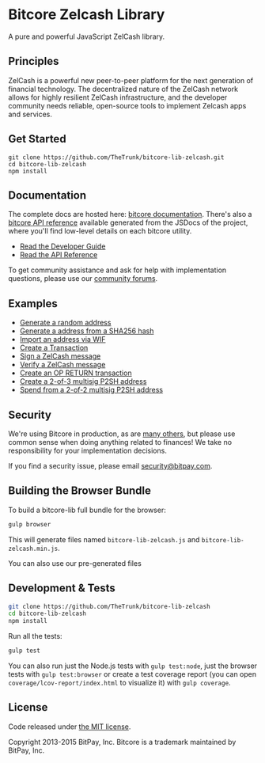 Bitcore Zelcash Library
=======

A pure and powerful JavaScript ZelCash library.

## Principles

ZelCash is a powerful new peer-to-peer platform for the next generation of financial technology. The decentralized nature of the ZelCash network allows for highly resilient ZelCash infrastructure, and the developer community needs reliable, open-source tools to implement Zelcash apps and services.

## Get Started

```
git clone https://github.com/TheTrunk/bitcore-lib-zelcash.git
cd bitcore-lib-zelcash
npm install
```


## Documentation

The complete docs are hosted here: [bitcore documentation](http://bitcore.io/guide/). There's also a [bitcore API reference](http://bitcore.io/api/) available generated from the JSDocs of the project, where you'll find low-level details on each bitcore utility.

- [Read the Developer Guide](http://bitcore.io/guide/)
- [Read the API Reference](http://bitcore.io/api/)

To get community assistance and ask for help with implementation questions, please use our [community forums](https://forum.bitcore.io/).

## Examples

* [Generate a random address](https://github.com/TheTrunk/bitcore-lib-zelcash/blob/master/docs/examples.md#generate-a-random-address)
* [Generate a address from a SHA256 hash](https://github.com/TheTrunk/bitcore-lib-zelcash/blob/master/docs/examples.md#generate-a-address-from-a-sha256-hash)
* [Import an address via WIF](https://github.com/TheTrunk/bitcore-lib-zelcash/blob/master/docs/examples.md#import-an-address-via-wif)
* [Create a Transaction](https://github.com/TheTrunk/bitcore-lib-zelcash/blob/master/docs/examples.md#create-a-transaction)
* [Sign a ZelCash message](https://github.com/TheTrunk/bitcore-lib-zelcash/blob/master/docs/examples.md#sign-a-bitcoin-message)
* [Verify a ZelCash message](https://github.com/TheTrunk/bitcore-lib-zelcash/blob/master/docs/examples.md#verify-a-bitcoin-message)
* [Create an OP RETURN transaction](https://github.com/TheTrunk/bitcore-lib-zelcash/blob/master/docs/examples.md#create-an-op-return-transaction)
* [Create a 2-of-3 multisig P2SH address](https://github.com/TheTrunk/bitcore-lib-zelcash/blob/master/docs/examples.md#create-a-2-of-3-multisig-p2sh-address)
* [Spend from a 2-of-2 multisig P2SH address](https://github.com/TheTrunk/bitcore-lib-zelcash/blob/master/docs/examples.md#spend-from-a-2-of-2-multisig-p2sh-address)


## Security

We're using Bitcore in production, as are [many others](http://bitcore.io#projects), but please use common sense when doing anything related to finances! We take no responsibility for your implementation decisions.

If you find a security issue, please email security@bitpay.com.

## Building the Browser Bundle

To build a bitcore-lib full bundle for the browser:

```sh
gulp browser
```

This will generate files named `bitcore-lib-zelcash.js` and `bitcore-lib-zelcash.min.js`.

You can also use our pre-generated files

## Development & Tests

```sh
git clone https://github.com/TheTrunk/bitcore-lib-zelcash
cd bitcore-lib-zelcash
npm install
```

Run all the tests:

```sh
gulp test
```

You can also run just the Node.js tests with `gulp test:node`, just the browser tests with `gulp test:browser`
or create a test coverage report (you can open `coverage/lcov-report/index.html` to visualize it) with `gulp coverage`.

## License

Code released under [the MIT license](https://github.com/TheTrunk/bitcore-lib-zelcash/blob/master/LICENSE).

Copyright 2013-2015 BitPay, Inc. Bitcore is a trademark maintained by BitPay, Inc.
